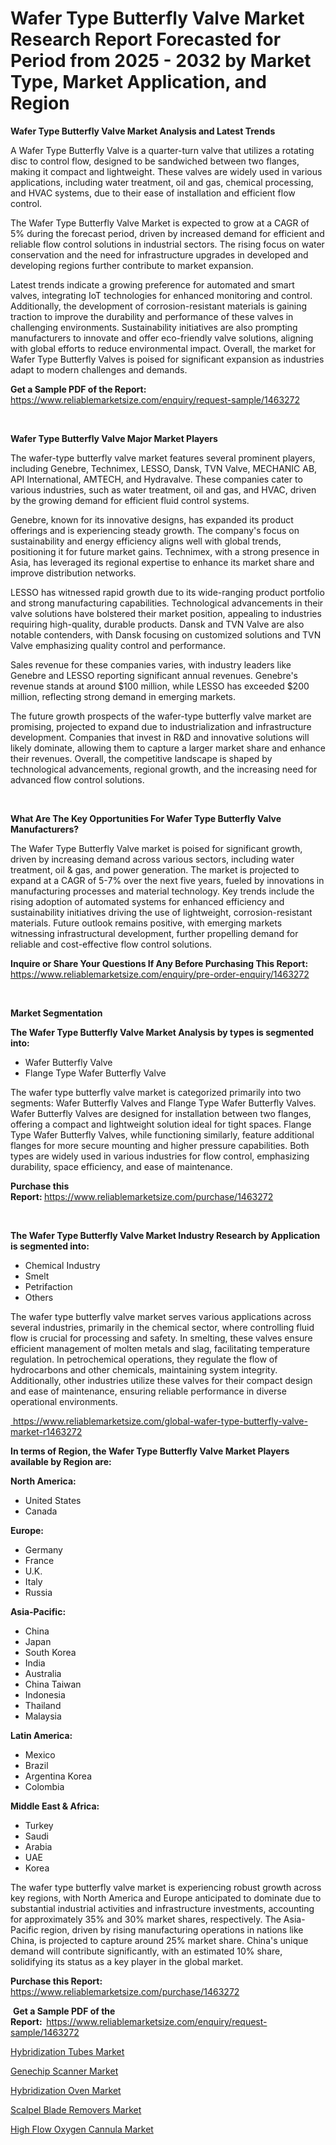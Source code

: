 <p><h1>Wafer Type Butterfly Valve Market Research Report Forecasted for Period from 2025 -  2032 by Market Type, Market Application, and Region</h1></p><p><strong>Wafer Type Butterfly Valve Market Analysis and Latest Trends</strong></p>
<p><p>A Wafer Type Butterfly Valve is a quarter-turn valve that utilizes a rotating disc to control flow, designed to be sandwiched between two flanges, making it compact and lightweight. These valves are widely used in various applications, including water treatment, oil and gas, chemical processing, and HVAC systems, due to their ease of installation and efficient flow control.</p><p>The Wafer Type Butterfly Valve Market is expected to grow at a CAGR of 5% during the forecast period, driven by increased demand for efficient and reliable flow control solutions in industrial sectors. The rising focus on water conservation and the need for infrastructure upgrades in developed and developing regions further contribute to market expansion. </p><p>Latest trends indicate a growing preference for automated and smart valves, integrating IoT technologies for enhanced monitoring and control. Additionally, the development of corrosion-resistant materials is gaining traction to improve the durability and performance of these valves in challenging environments. Sustainability initiatives are also prompting manufacturers to innovate and offer eco-friendly valve solutions, aligning with global efforts to reduce environmental impact. Overall, the market for Wafer Type Butterfly Valves is poised for significant expansion as industries adapt to modern challenges and demands.</p></p>
<p><strong>Get a Sample PDF of the Report:&nbsp;</strong> <a href="https://www.reliablemarketsize.com/enquiry/request-sample/1463272?utm_campaign=3117&utm_medium=2&utm_source=Github&utm_content=ia&utm_term=09042025&utm_id=wafer-type-butterfly-valve">https://www.reliablemarketsize.com/enquiry/request-sample/1463272</a></p>
<p>&nbsp;</p>
<p><strong>Wafer Type Butterfly Valve Major Market Players</strong></p>
<p><p>The wafer-type butterfly valve market features several prominent players, including Genebre, Technimex, LESSO, Dansk, TVN Valve, MECHANIC AB, API International, AMTECH, and Hydravalve. These companies cater to various industries, such as water treatment, oil and gas, and HVAC, driven by the growing demand for efficient fluid control systems.</p><p>Genebre, known for its innovative designs, has expanded its product offerings and is experiencing steady growth. The company's focus on sustainability and energy efficiency aligns well with global trends, positioning it for future market gains. Technimex, with a strong presence in Asia, has leveraged its regional expertise to enhance its market share and improve distribution networks. </p><p>LESSO has witnessed rapid growth due to its wide-ranging product portfolio and strong manufacturing capabilities. Technological advancements in their valve solutions have bolstered their market position, appealing to industries requiring high-quality, durable products. Dansk and TVN Valve are also notable contenders, with Dansk focusing on customized solutions and TVN Valve emphasizing quality control and performance.</p><p>Sales revenue for these companies varies, with industry leaders like Genebre and LESSO reporting significant annual revenues. Genebre's revenue stands at around $100 million, while LESSO has exceeded $200 million, reflecting strong demand in emerging markets. </p><p>The future growth prospects of the wafer-type butterfly valve market are promising, projected to expand due to industrialization and infrastructure development. Companies that invest in R&D and innovative solutions will likely dominate, allowing them to capture a larger market share and enhance their revenues. Overall, the competitive landscape is shaped by technological advancements, regional growth, and the increasing need for advanced flow control solutions.</p></p>
<p>&nbsp;</p>
<p><strong>What Are The Key Opportunities For Wafer Type Butterfly Valve Manufacturers?</strong></p>
<p><p>The Wafer Type Butterfly Valve market is poised for significant growth, driven by increasing demand across various sectors, including water treatment, oil & gas, and power generation. The market is projected to expand at a CAGR of 5-7% over the next five years, fueled by innovations in manufacturing processes and material technology. Key trends include the rising adoption of automated systems for enhanced efficiency and sustainability initiatives driving the use of lightweight, corrosion-resistant materials. Future outlook remains positive, with emerging markets witnessing infrastructural development, further propelling demand for reliable and cost-effective flow control solutions.</p></p>
<p><strong>Inquire or Share Your Questions If Any Before Purchasing This Report:</strong> <a href="https://www.reliablemarketsize.com/enquiry/pre-order-enquiry/1463272?utm_campaign=3117&utm_medium=2&utm_source=Github&utm_content=ia&utm_term=09042025&utm_id=wafer-type-butterfly-valve">https://www.reliablemarketsize.com/enquiry/pre-order-enquiry/1463272</a></p>
<p>&nbsp;</p>
<p><strong>Market Segmentation</strong></p>
<p><strong>The Wafer Type Butterfly Valve Market Analysis by types is segmented into:</strong></p>
<p><ul><li>Wafer Butterfly Valve</li><li>Flange Type Wafer Butterfly Valve</li></ul></p>
<p><p>The wafer type butterfly valve market is categorized primarily into two segments: Wafer Butterfly Valves and Flange Type Wafer Butterfly Valves. Wafer Butterfly Valves are designed for installation between two flanges, offering a compact and lightweight solution ideal for tight spaces. Flange Type Wafer Butterfly Valves, while functioning similarly, feature additional flanges for more secure mounting and higher pressure capabilities. Both types are widely used in various industries for flow control, emphasizing durability, space efficiency, and ease of maintenance.</p></p>
<p><strong>Purchase this Report:&nbsp;</strong><a href="https://www.reliablemarketsize.com/purchase/1463272?utm_campaign=3117&utm_medium=2&utm_source=Github&utm_content=ia&utm_term=09042025&utm_id=wafer-type-butterfly-valve">https://www.reliablemarketsize.com/purchase/1463272</a></p>
<p>&nbsp;</p>
<p><strong>The Wafer Type Butterfly Valve Market Industry Research by Application is segmented into:</strong></p>
<p><ul><li>Chemical Industry</li><li>Smelt</li><li>Petrifaction</li><li>Others</li></ul></p>
<p><p>The wafer type butterfly valve market serves various applications across several industries, primarily in the chemical sector, where controlling fluid flow is crucial for processing and safety. In smelting, these valves ensure efficient management of molten metals and slag, facilitating temperature regulation. In petrochemical operations, they regulate the flow of hydrocarbons and other chemicals, maintaining system integrity. Additionally, other industries utilize these valves for their compact design and ease of maintenance, ensuring reliable performance in diverse operational environments.</p></p>
<p><a href="https://www.reliablemarketsize.com/global-wafer-type-butterfly-valve-market-r1463272?utm_campaign=3117&utm_medium=2&utm_source=Github&utm_content=ia&utm_term=09042025&utm_id=wafer-type-butterfly-valve">&nbsp;https://www.reliablemarketsize.com/global-wafer-type-butterfly-valve-market-r1463272</a></p>
<p><strong>In terms of Region, the Wafer Type Butterfly Valve Market Players available by Region are:</strong></p>
<p>
    <p> <strong> North America: </strong>
        <ul>
            <li>United States</li>
            <li>Canada</li>
        </ul>
        </p> 
    <p> <strong> Europe: </strong>
        <ul>
            <li>Germany</li>
            <li>France</li>
            <li>U.K.</li>
            <li>Italy</li>
            <li>Russia</li>
        </ul>
        </p> 
    <p> <strong> Asia-Pacific: </strong>
        <ul>
            <li>China</li>
            <li>Japan</li>
            <li>South Korea</li>
            <li>India</li>
            <li>Australia</li>
            <li>China Taiwan</li>
            <li>Indonesia</li>
            <li>Thailand</li>
            <li>Malaysia</li>
        </ul>
        </p> 
    <p> <strong> Latin America: </strong>
        <ul>
            <li>Mexico</li>
            <li>Brazil</li>
            <li>Argentina Korea</li>
            <li>Colombia</li>
        </ul>
        </p> 
    <p> <strong> Middle East & Africa: </strong>
        <ul>
            <li>Turkey</li>
            <li>Saudi</li>
            <li>Arabia</li>
            <li>UAE</li>
            <li>Korea</li>
        </ul>
    </p>
    </p>
<p><p>The wafer type butterfly valve market is experiencing robust growth across key regions, with North America and Europe anticipated to dominate due to substantial industrial activities and infrastructure investments, accounting for approximately 35% and 30% market shares, respectively. The Asia-Pacific region, driven by rising manufacturing operations in nations like China, is projected to capture around 25% market share. China's unique demand will contribute significantly, with an estimated 10% share, solidifying its status as a key player in the global market.</p></p>
<p><strong>Purchase this Report: </strong><a href="https://www.reliablemarketsize.com/purchase/1463272?utm_campaign=3117&utm_medium=2&utm_source=Github&utm_content=ia&utm_term=09042025&utm_id=wafer-type-butterfly-valve">https://www.reliablemarketsize.com/purchase/1463272</a></p>
<p>&nbsp;<strong>Get a Sample PDF of the Report:&nbsp;&nbsp;</strong><a href="https://www.reliablemarketsize.com/enquiry/request-sample/1463272?utm_campaign=3117&utm_medium=2&utm_source=Github&utm_content=ia&utm_term=09042025&utm_id=wafer-type-butterfly-valve">https://www.reliablemarketsize.com/enquiry/request-sample/1463272</a></p>
<p><strong></strong></p>
<p><p><a href="https://www.linkedin.com/pulse/competitive-overview-hybridization-tubes-market-growth-insights-tmaof?utm_campaign=3117&utm_medium=2&utm_source=Github&utm_content=ia&utm_term=09042025&utm_id=wafer-type-butterfly-valve">Hybridization Tubes Market</a></p><p><a href="https://www.linkedin.com/pulse/projected-genechip-scanner-market-growth-145-cagr-from-frq6f?utm_campaign=3117&utm_medium=2&utm_source=Github&utm_content=ia&utm_term=09042025&utm_id=wafer-type-butterfly-valve">Genechip Scanner Market</a></p><p><a href="https://www.linkedin.com/pulse/global-hybridization-oven-market-future-trends-segment-analysis-apjvf?utm_campaign=3117&utm_medium=2&utm_source=Github&utm_content=ia&utm_term=09042025&utm_id=wafer-type-butterfly-valve">Hybridization Oven Market</a></p><p><a href="https://www.linkedin.com/pulse/future-scalpel-blade-removers-market-key-growth-drivers-forecasted-vrzvf?utm_campaign=3117&utm_medium=2&utm_source=Github&utm_content=ia&utm_term=09042025&utm_id=wafer-type-butterfly-valve">Scalpel Blade Removers Market</a></p><p><a href="https://www.linkedin.com/pulse/high-flow-oxygen-cannula-market-navigating-challenges-unlocking-uobgf?utm_campaign=3117&utm_medium=2&utm_source=Github&utm_content=ia&utm_term=09042025&utm_id=wafer-type-butterfly-valve">High Flow Oxygen Cannula Market</a></p></p>